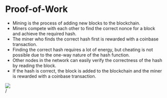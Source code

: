 # Proof-of-Work

<div grid="~ cols-2 gap-2" m="t-2">
<div>

- Mining is the process of adding new blocks to the blockchain.
- Miners compete with each other to find the correct nonce for a block and achieve the required hash.
- The miner who finds the correct hash first is rewarded with a coinbase transaction.
- Finding the correct hash requires a lot of energy, but cheating is not possible due to the one-way nature of the hash function.
- Other nodes in the network can easily verify the correctness of the hash by reading the block.
- If the hash is correct, the block is added to the blockchain and the miner is rewarded with a coinbase transaction.

</div>

  <div>
    <img border="rounded" src="/rubik-cube.gif">
  </div>
</div>
<div class="absolute right-5px bottom-5px">
<SlideCurrentNo /> / <SlidesTotal />
</div>